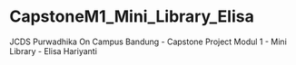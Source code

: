 # CapstoneM1_Mini_Library_Elisa
JCDS Purwadhika On Campus Bandung - Capstone Project Modul 1 - Mini Library - Elisa Hariyanti
